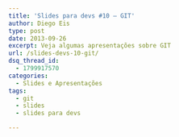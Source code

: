 ```yaml
---
title: 'Slides para devs #10 – GIT'
author: Diego Eis
type: post
date: 2013-09-26
excerpt: Veja algumas apresentações sobre GIT
url: /slides-devs-10-git/
dsq_thread_id:
  - 1799917570
categories:
  - Slides e Apresentações
tags:
  - git
  - slides
  - slides para devs

---
```

